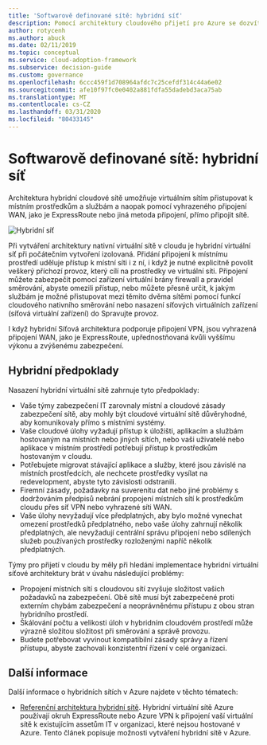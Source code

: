 ```yaml
---
title: 'Softwarově definované sítě: hybridní síť'
description: Pomocí architektury cloudového přijetí pro Azure se dozvíte, jak můžou hybridní sítě propojit cloudové virtuální sítě s místními prostředky.
author: rotycenh
ms.author: abuck
ms.date: 02/11/2019
ms.topic: conceptual
ms.service: cloud-adoption-framework
ms.subservice: decision-guide
ms.custom: governance
ms.openlocfilehash: 6ccc459f1d708964afdc7c25cefdf314c44a6e02
ms.sourcegitcommit: afe10f97fc0e0402a881fdfa55dadebd3aca75ab
ms.translationtype: MT
ms.contentlocale: cs-CZ
ms.lasthandoff: 03/31/2020
ms.locfileid: "80433145"
---
```

# <a name="software-defined-networking-hybrid-network"></a>Softwarově definované sítě: hybridní síť

Architektura hybridní cloudové sítě umožňuje virtuálním sítím přistupovat k místním prostředkům a službám a naopak pomocí vyhrazeného připojení WAN, jako je ExpressRoute nebo jiná metoda připojení, přímo připojit sítě.

![Hybridní síť](https://docs.microsoft.com/azure/architecture/reference-architectures/hybrid-networking/images/expressroute.png)

Při vytváření architektury nativní virtuální sítě v cloudu je hybridní virtuální síť při počátečním vytvoření izolovaná. Přidání připojení k místnímu prostředí uděluje přístup k místní síti i z ní, i když je nutné explicitně povolit veškerý příchozí provoz, který cílí na prostředky ve virtuální síti. Připojení můžete zabezpečit pomocí zařízení virtuální brány firewall a pravidel směrování, abyste omezili přístup, nebo můžete přesně určit, k jakým službám je možné přistupovat mezi těmito dvěma sítěmi pomocí funkcí cloudového nativního směrování nebo nasazení síťových virtuálních zařízení (síťová virtuální zařízení) do Spravujte provoz.

I když hybridní Síťová architektura podporuje připojení VPN, jsou vyhrazená připojení WAN, jako je ExpressRoute, upřednostňovaná kvůli vyššímu výkonu a zvýšenému zabezpečení.

## <a name="hybrid-assumptions"></a>Hybridní předpoklady

Nasazení hybridní virtuální sítě zahrnuje tyto předpoklady:

- Vaše týmy zabezpečení IT zarovnaly místní a cloudové zásady zabezpečení sítě, aby mohly být cloudové virtuální sítě důvěryhodné, aby komunikovaly přímo s místními systémy.
- Vaše cloudové úlohy vyžadují přístup k úložišti, aplikacím a službám hostovaným na místních nebo jiných sítích, nebo vaši uživatelé nebo aplikace v místním prostředí potřebují přístup k prostředkům hostovaným v cloudu.
- Potřebujete migrovat stávající aplikace a služby, které jsou závislé na místních prostředcích, ale nechcete prostředky vysílat na redevelopment, abyste tyto závislosti odstranili.
- Firemní zásady, požadavky na suverenitu dat nebo jiné problémy s dodržováním předpisů nebrání propojení místních sítí k prostředkům cloudu přes síť VPN nebo vyhrazené síti WAN.
- Vaše úlohy nevyžadují více předplatných, aby bylo možné vynechat omezení prostředků předplatného, nebo vaše úlohy zahrnují několik předplatných, ale nevyžadují centrální správu připojení nebo sdílených služeb používaných prostředky rozloženými napříč několik předplatných.

Týmy pro přijetí v cloudu by měly při hledání implementace hybridní virtuální síťové architektury brát v úvahu následující problémy:

- Propojení místních sítí s cloudovou sítí zvyšuje složitost vašich požadavků na zabezpečení. Obě sítě musí být zabezpečené proti externím chybám zabezpečení a neoprávněnému přístupu z obou stran hybridního prostředí.
- Škálování počtu a velikosti úloh v hybridním cloudovém prostředí může výrazně složitou složitost při směrování a správě provozu.
- Budete potřebovat vyvinout kompatibilní zásady správy a řízení přístupu, abyste zachovali konzistentní řízení v celé organizaci.

## <a name="learn-more"></a>Další informace

Další informace o hybridních sítích v Azure najdete v těchto tématech:

- [Referenční architektura hybridní sítě](https://docs.microsoft.com/azure/architecture/reference-architectures/hybrid-networking/expressroute). Hybridní virtuální sítě Azure používají okruh ExpressRoute nebo Azure VPN k připojení vaší virtuální sítě k existujícím assetům IT v organizaci, které nejsou hostované v Azure. Tento článek popisuje možnosti vytváření hybridní sítě v Azure.
